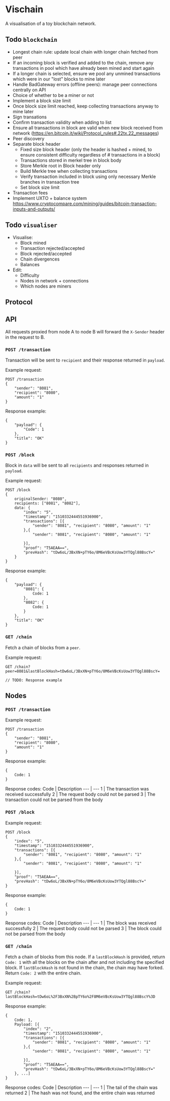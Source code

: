# Vischain

A visualisation of a toy blockchain network.

## Todo `blockchain`

- Longest chain rule: update local chain with longer chain fetched from peer
- If an incoming block is verified and added to the chain, remove any transactions in pool which have already been mined and start again
- If a longer chain is selected, ensure we pool any unmined transactions which were in our "lost" blocks to mine later
- Handle BadGateway errors (offline peers): manage peer connections centrally on API
- Choice of whether to be a miner or not
- Implement a block size limit
- Once block size limit reached, keep collecting transactions anyway to mine later
- Sign transations
- Confirm transaction validity when adding to list
- Ensure all transactions in block are valid when new block received from network (https://en.bitcoin.it/wiki/Protocol_rules#.22tx.22_messages)
- Peer discovery
- Separate block header
   - Fixed size block header (only the header is hashed + mined, to ensure consistent difficulty regardless of # transactions in a block)
   - Transactions stored in merkel tree in block body
   - Store Merkle root in Block header only
   - Build Merkle tree when collecting transactions
   - Verify transaction included in block using only necessary Merkle branches in transaction tree
   - Set block size limit
- Transaction fees
- Implement UXTO + balance system https://www.cryptocompare.com/mining/guides/bitcoin-transaction-inputs-and-outputs/

## Todo `visualiser`

- Visualise:
    - Block mined
    - Transaction rejected/accepted
    - Block rejected/accepted
    - Chain divergences
    - Balances
- Edit:
    - Difficulty
    - Nodes in network + connections
    - Which nodes are miners


## Protocol

## API

All requests proxied from node A to node B will forward the `X-Sender` header in the request to B.

### `POST /transaction`

Transaction will be sent to `recipient` and their response returned in `payload`.

Example request:

```
POST /transaction
{
	"sender": "8081",
	"recipient": "8080",
	"amount": "1"
}
```

Response example:

```
{
    "payload": {
        "Code": 1
    },
    "title": "OK"
}
```

### `POST /block`

Block in `data` will be sent to all `recipients` and responses returned in `payload`.

Example request:

```
POST /block
{
    originalSender: "8080",
    recipients: ["8081", "8082"],
    data: {
        "index": "5",
        "timestamp": "1510332444551936900",
        "transactions": [{
            "sender": "8081", "recipient": "8080", "amount": "1"
        },{
            "sender": "8081", "recipient": "8080", "amount": "1"
            
        }],
        "proof": "T5AEAA==",
        "prevHash": "tDw6oL/3BxXN+pTY6o/8M6eVBcKsUow3YTQgl88BscY="
    }
}
```

Response example:

```
{
    "payload": {
        "8081": {
            Code: 1
        },
        "8082": {
            Code: 1
        }
    },
    "title": "OK"
}
```

### `GET /chain`

Fetch a chain of blocks from a `peer`.

Example request:

```
GET /chain?peer=8081&lastBlockHash=tDw6oL/3BxXN+pTY6o/8M6eVBcKsUow3YTQgl88BscY=
```

`// TODO: Response example`


## Nodes

### `POST /transaction`
Example request:

```
POST /transaction
{
	"sender": "8081",
	"recipient": "8080",
	"amount": "1"
}
```

Response example:
```
{
    Code: 1
}
```

Response codes:
Code | Description
--- | ---
1 | The transaction was received successfully
2 | The request body could not be parsed
3 | The transaction could not be parsed from the body

### `POST /block`
Example request:

```
POST /block
{
	"index": "5",
	"timestamp": "1510332444551936900",
	"transactions": [{
		"sender": "8081", "recipient": "8080", "amount": "1"
	},{
    	"sender": "8081", "recipient": "8080", "amount": "1"
		
	}],
	"proof": "T5AEAA==",
	"prevHash": "tDw6oL/3BxXN+pTY6o/8M6eVBcKsUow3YTQgl88BscY="
}
```

Response example:
```
{
    Code: 1
}
```

Response codes:
Code | Description
--- | ---
1 | The block was received successfully
2 | The request body could not be parsed
3 | The block could not be parsed from the body

### `GET /chain`

Fetch a chain of blocks from this node. If a `lastBlockHash` is provided, return `Code: 1` with all the blocks on the chain after and not including the specified block.
If `lastBlockHash` is not found in the chain, the chain may have forked. Return `Code: 2` with the entire chain.

Example request:

```
GET /chain?lastBlockHash=tDw6oL%2F3BxXN%2BpTY6o%2F8M6eVBcKsUow3YTQgl88BscY%3D
```

Response example:
```
{
    Code: 1,
    Payload: [{
        "index": "2",
        "timestamp": "1510332444551936900",
        "transactions": [{
            "sender": "8081", "recipient": "8080", "amount": "1"
        },{
            "sender": "8081", "recipient": "8080", "amount": "1"
            
        }],
        "proof": "T5AEAA==",
        "prevHash": "tDw6oL/3BxXN+pTY6o/8M6eVBcKsUow3YTQgl88BscY="
    }, ...]
}
```

Response codes:
Code | Description
--- | ---
1 | The tail of the chain was returned
2 | The hash was not found, and the entire chain was returned
